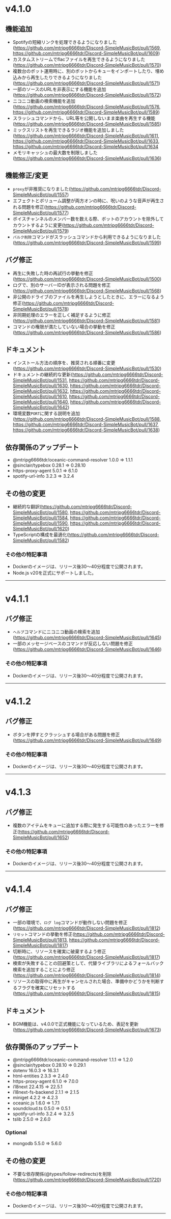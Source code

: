 # v4.1.0
## 機能追加
* Spotifyの短縮リンクを処理できるようになりました(https://github.com/mtripg6666tdr/Discord-SimpleMusicBot/pull/1569, https://github.com/mtripg6666tdr/Discord-SimpleMusicBot/pull/1609)
* カスタムストリームでflacファイルを再生できるようになりました(https://github.com/mtripg6666tdr/Discord-SimpleMusicBot/pull/1570)
* 複数台のボット運用時に、別のボットからキューをインポートしたり、埋め込みから再生したりできるようになりました(https://github.com/mtripg6666tdr/Discord-SimpleMusicBot/pull/1571)
* 一部のソースのURLを非表示にする機能を追加(https://github.com/mtripg6666tdr/Discord-SimpleMusicBot/pull/1572)
* ニコニコ動画の検索機能を追加(https://github.com/mtripg6666tdr/Discord-SimpleMusicBot/pull/1576, https://github.com/mtripg6666tdr/Discord-SimpleMusicBot/pull/1589)
* スラッシュコマンドから、URL等を公開しないまま楽曲を再生する機能(https://github.com/mtripg6666tdr/Discord-SimpleMusicBot/pull/1585)
* ミックスリストを再生できるラジオ機能を追加しました(https://github.com/mtripg6666tdr/Discord-SimpleMusicBot/pull/1611, https://github.com/mtripg6666tdr/Discord-SimpleMusicBot/pull/1633, https://github.com/mtripg6666tdr/Discord-SimpleMusicBot/pull/1634
* メモリキャッシュの最大数を制限しました(https://github.com/mtripg6666tdr/Discord-SimpleMusicBot/pull/1636)
## 機能修正/変更
* `proxy`が非推奨になりました(https://github.com/mtripg6666tdr/Discord-SimpleMusicBot/pull/1557)
* エフェクトとボリューム調整が両方オンの時に、呪いのような音声が再生される問題を修正(https://github.com/mtripg6666tdr/Discord-SimpleMusicBot/pull/1577)
* ボイスチャンネルのメンバー数を数える際、ボットのアカウントを除外してカウントするように変更(https://github.com/mtripg6666tdr/Discord-SimpleMusicBot/pull/1579)
* `バルク削除`コマンドがスラッシュコマンドから利用できるようになりました(https://github.com/mtripg6666tdr/Discord-SimpleMusicBot/pull/1599)
## バグ修正
* 再生に失敗した時の再試行の挙動を修正(https://github.com/mtripg6666tdr/Discord-SimpleMusicBot/pull/1500)
* ログで、別のサーバーIDが表示される問題を修正(https://github.com/mtripg6666tdr/Discord-SimpleMusicBot/pull/1568)
* 非公開のドライブのファイルを再生しようとしたときに、エラーになるよう修正(https://github.com/mtripg6666tdr/Discord-SimpleMusicBot/pull/1578)
* 非同期処理のエラーを正しく補足するように修正(https://github.com/mtripg6666tdr/Discord-SimpleMusicBot/pull/1581)
* コマンドの権限が満たしていない場合の挙動を修正(https://github.com/mtripg6666tdr/Discord-SimpleMusicBot/pull/1586)
## ドキュメント
* インストール方法の順序を、推奨される順番に変更(https://github.com/mtripg6666tdr/Discord-SimpleMusicBot/pull/1530)
* ドキュメントの継続的な更新(https://github.com/mtripg6666tdr/Discord-SimpleMusicBot/pull/1531, https://github.com/mtripg6666tdr/Discord-SimpleMusicBot/pull/1630, https://github.com/mtripg6666tdr/Discord-SimpleMusicBot/pull/1632, https://github.com/mtripg6666tdr/Discord-SimpleMusicBot/pull/1610, https://github.com/mtripg6666tdr/Discord-SimpleMusicBot/pull/1640, https://github.com/mtripg6666tdr/Discord-SimpleMusicBot/pull/1642)
* 環境変数`PORT`に関する説明を追加(https://github.com/mtripg6666tdr/Discord-SimpleMusicBot/pull/1588, https://github.com/mtripg6666tdr/Discord-SimpleMusicBot/pull/1637, https://github.com/mtripg6666tdr/Discord-SimpleMusicBot/pull/1638)
## 依存関係のアップデート
* @mtripg6666tdr/oceanic-command-resolver 1.0.0 => 1.1.1
* @sinclair/typebox 0.28.1 => 0.28.10
* https-proxy-agent 5.0.1 => 6.1.0
* spotify-url-info 3.2.3 => 3.2.4
## その他の変更
* 継続的な翻訳(https://github.com/mtripg6666tdr/Discord-SimpleMusicBot/pull/1580, https://github.com/mtripg6666tdr/Discord-SimpleMusicBot/pull/1584, https://github.com/mtripg6666tdr/Discord-SimpleMusicBot/pull/1590, https://github.com/mtripg6666tdr/Discord-SimpleMusicBot/pull/1620)
* TypeScriptの構成を最適化(https://github.com/mtripg6666tdr/Discord-SimpleMusicBot/pull/1582)

### その他の特記事項
- Dockerのイメージは、リリース後30～40分程度で公開されます。
- Node.js v20を正式にサポートしました。

---

# v4.1.1
## バグ修正
* `ヘルプ`コマンドにニコニコ動画の検索を追加(https://github.com/mtripg6666tdr/Discord-SimpleMusicBot/pull/1645)
* 一部のメッセージベースのコマンドが反応しない問題を修正(https://github.com/mtripg6666tdr/Discord-SimpleMusicBot/pull/1646)

### その他の特記事項
- Dockerのイメージは、リリース後30～40分程度で公開されます。

---

# v4.1.2
## バグ修正
* ボタンを押すとクラッシュする場合がある問題を修正(https://github.com/mtripg6666tdr/Discord-SimpleMusicBot/pull/1649)

### その他の特記事項
- Dockerのイメージは、リリース後30～40分程度で公開されます。

---

# v4.1.3
## バグ修正
* 複数のアイテムをキューに追加する際に発生する可能性のあったエラーを修正(https://github.com/mtripg6666tdr/Discord-SimpleMusicBot/pull/1652)

### その他の特記事項
- Dockerのイメージは、リリース後30～40分程度で公開されます。

---

# v4.1.4
## バグ修正
* 一部の環境で、`ログ log`コマンドが動作しない問題を修正(https://github.com/mtripg6666tdr/Discord-SimpleMusicBot/pull/1812)
* `リセット`コマンドの挙動を修正(https://github.com/mtripg6666tdr/Discord-SimpleMusicBot/pull/1813, https://github.com/mtripg6666tdr/Discord-SimpleMusicBot/pull/1817)
* 切断時に、リソースを確実に破棄するよう修正(https://github.com/mtripg6666tdr/Discord-SimpleMusicBot/pull/1817)
* 検索が失敗することの回避策として、代替ライブラリによるフォールバック検索を追加することにより修正(https://github.com/mtripg6666tdr/Discord-SimpleMusicBot/pull/1814)
* リソースの取得中に再生がキャンセルされた場合、準備中かどうかを判断するフラグを確実にリセットする(https://github.com/mtripg6666tdr/Discord-SimpleMusicBot/pull/1815)
## ドキュメント
* BGM機能は、v4.0.0で正式機能になっているため、表記を更新(https://github.com/mtripg6666tdr/Discord-SimpleMusicBot/pull/1673)
## 依存関係のアップデート
* @mtripg6666tdr/oceanic-command-resolver 1.1.1 => 1.2.0
* @sinclair/typebox 0.28.10 => 0.29.1
* dotenv 16.0.3 => 16.3.1
* html-entities 2.3.3 => 2.4.0
* https-proxy-agent 6.1.0 => 7.0.0
* i18next 22.4.15 => 22.5.1
* i18next-fs-backend 2.1.1 => 2.1.5
* miniget 4.2.2 => 4.2.3
* oceanic.js 1.6.0 => 1.7.1
* soundcloud.ts 0.5.0 => 0.5.1
* spotify-url-info 3.2.4 => 3.2.5
* tslib 2.5.0 => 2.6.0
### Optional
* mongodb 5.5.0 => 5.6.0
## その他の変更
* 不要な依存関係(@types/follow-redirects)を削除(https://github.com/mtripg6666tdr/Discord-SimpleMusicBot/pull/1720)

### その他の特記事項
- Dockerのイメージは、リリース後30～40分程度で公開されます。

---
